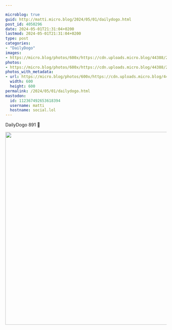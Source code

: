 ```yaml
---

microblog: true
guid: http://matti.micro.blog/2024/05/01/dailydogo.html
post_id: 4050296
date: 2024-05-01T21:31:04+0200
lastmod: 2024-05-01T21:31:04+0200
type: post
categories:
- "DailyDogo"
images:
- https://micro.blog/photos/600x/https://cdn.uploads.micro.blog/44388/2024/25678ec47226476d9ed35d99aaa5c940.jpg
photos:
- https://micro.blog/photos/600x/https://cdn.uploads.micro.blog/44388/2024/25678ec47226476d9ed35d99aaa5c940.jpg
photos_with_metadata:
- url: https://micro.blog/photos/600x/https://cdn.uploads.micro.blog/44388/2024/25678ec47226476d9ed35d99aaa5c940.jpg
  width: 600
  height: 600
permalink: /2024/05/01/dailydogo.html
mastodon:
  id: 112367492653618394
  username: matti
  hostname: social.lol
---
```

DailyDogo 891 🐶

<img src="/media/uploads/2024/25678ec47226476d9ed35d99aaa5c940.jpg" width="600" height="600" alt="" />
